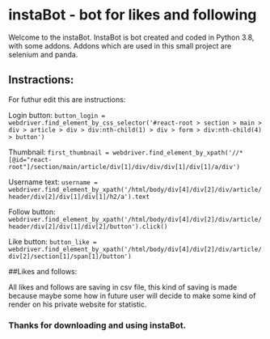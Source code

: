 # instaBot - bot for likes and following

Welcome to the instaBot. InstaBot is bot created and coded in Python 3.8, with some addons. Addons which are used in this small project are selenium and panda. 

## Instractions:
For futhur edit this are instructions:

Login button: 
  `button_login = webdriver.find_element_by_css_selector('#react-root > section > main > div > article > div > div:nth-child(1) > div > form > div:nth-child(4) > button')`
  
Thumbnail:
  `first_thumbnail = webdriver.find_element_by_xpath('//*[@id="react-root"]/section/main/article/div[1]/div/div/div[1]/div[1]/a/div')`

Username text:
  `username = webdriver.find_element_by_xpath('/html/body/div[4]/div[2]/div/article/header/div[2]/div[1]/div[1]/h2/a').text`

Follow button:
  `webdriver.find_element_by_xpath('/html/body/div[4]/div[2]/div/article/header/div[2]/div[1]/div[2]/button').click()`

Like button:
  `button_like = webdriver.find_element_by_xpath('/html/body/div[4]/div[2]/div/article/div[2]/section[1]/span[1]/button')`

##Likes and follows:

All likes and follows are saving in csv file, this kind of saving is made because maybe some how in future user will decide to make some kind of render on his private website for statistic.

### Thanks for downloading and using instaBot.
